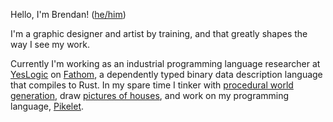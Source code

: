 Hello, I'm Brendan! ([he/him](https://www.mypronouns.org/he-him))

I'm a graphic designer and artist by training, and that greatly shapes the way I see my work.

Currently I'm working as an industrial programming language researcher at [YesLogic](https://yeslogic.com) on [Fathom](https://github.com/yeslogic/fathom), a dependently typed binary data description language that compiles to Rust. In my spare time I tinker with [procedural world generation](https://voyager3.tumblr.com/), draw [pictures of houses](https://www.instagram.com/brendanzab/), and work on my programming language, [Pikelet](https://github.com/pikelet-lang/pikelet/).
